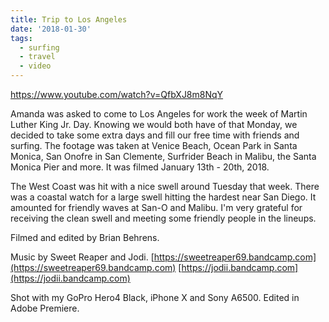 ```yaml
---
title: Trip to Los Angeles
date: '2018-01-30'
tags:
  - surfing
  - travel
  - video
---
```


https://www.youtube.com/watch?v=QfbXJ8m8NqY

Amanda was asked to come to Los Angeles for work the week of Martin Luther King Jr. Day. Knowing we would both have of that Monday, we decided to take some extra days and fill our free time with friends and surfing. The footage was taken at Venice Beach, Ocean Park in Santa Monica, San Onofre in San Clemente, Surfrider Beach in Malibu, the Santa Monica Pier and more. It was filmed January 13th - 20th, 2018.

The West Coast was hit with a nice swell around Tuesday that week. There was a coastal watch for a large swell hitting the hardest near San Diego. It amounted for friendly waves at San-O and Malibu. I'm very grateful for receiving the clean swell and meeting some friendly people in the lineups.

Filmed and edited by Brian Behrens.

Music by Sweet Reaper and Jodi. [https://sweetreaper69.bandcamp.com](https://sweetreaper69.bandcamp.com) [https://jodii.bandcamp.com](https://jodii.bandcamp.com)

Shot with my GoPro Hero4 Black, iPhone X and Sony A6500. Edited in Adobe Premiere.

